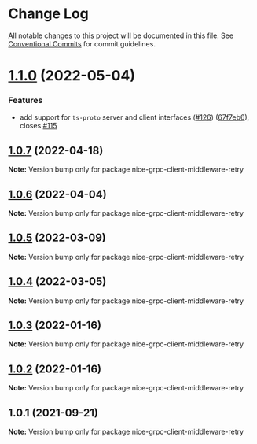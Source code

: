 # Change Log

All notable changes to this project will be documented in this file.
See [Conventional Commits](https://conventionalcommits.org) for commit guidelines.

# [1.1.0](https://github.com/deeplay-io/nice-grpc/compare/nice-grpc-client-middleware-retry@1.0.7...nice-grpc-client-middleware-retry@1.1.0) (2022-05-04)


### Features

* add support for `ts-proto` server and client interfaces ([#126](https://github.com/deeplay-io/nice-grpc/issues/126)) ([67f7eb6](https://github.com/deeplay-io/nice-grpc/commit/67f7eb613455426d6b63a4027132060a8a572f65)), closes [#115](https://github.com/deeplay-io/nice-grpc/issues/115)





## [1.0.7](https://github.com/deeplay-io/nice-grpc/compare/nice-grpc-client-middleware-retry@1.0.6...nice-grpc-client-middleware-retry@1.0.7) (2022-04-18)

**Note:** Version bump only for package nice-grpc-client-middleware-retry





## [1.0.6](https://github.com/deeplay-io/nice-grpc/compare/nice-grpc-client-middleware-retry@1.0.5...nice-grpc-client-middleware-retry@1.0.6) (2022-04-04)

**Note:** Version bump only for package nice-grpc-client-middleware-retry





## [1.0.5](https://github.com/deeplay-io/nice-grpc/compare/nice-grpc-client-middleware-retry@1.0.4...nice-grpc-client-middleware-retry@1.0.5) (2022-03-09)

**Note:** Version bump only for package nice-grpc-client-middleware-retry





## [1.0.4](https://github.com/deeplay-io/nice-grpc/compare/nice-grpc-client-middleware-retry@1.0.3...nice-grpc-client-middleware-retry@1.0.4) (2022-03-05)

**Note:** Version bump only for package nice-grpc-client-middleware-retry





## [1.0.3](https://github.com/deeplay-io/nice-grpc/compare/nice-grpc-client-middleware-retry@1.0.2...nice-grpc-client-middleware-retry@1.0.3) (2022-01-16)

**Note:** Version bump only for package nice-grpc-client-middleware-retry





## [1.0.2](https://github.com/deeplay-io/nice-grpc/compare/nice-grpc-client-middleware-retry@1.0.1...nice-grpc-client-middleware-retry@1.0.2) (2022-01-16)

**Note:** Version bump only for package nice-grpc-client-middleware-retry





## 1.0.1 (2021-09-21)

**Note:** Version bump only for package nice-grpc-client-middleware-retry
